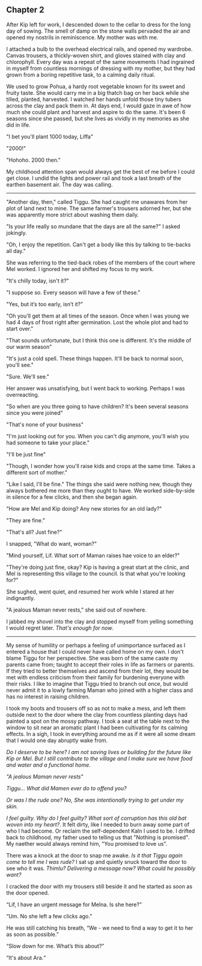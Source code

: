 ## Chapter 2

After Kip left for work, I descended down to the cellar to dress for the long day of sowing. The smell of damp on the stone walls pervaded the air and opened my nostrils in reminiscence. My mother was with me.

I attached a bulb to the overhead electrical rails, and opened my wardrobe. Canvas trousers, a thickly-woven shirt, and gloves stained with clay and chlorophyll. Every day was a repeat of the same movements I had ingrained in myself from countless mornings of dressing with my mother, but they had grown from a boring repetitive task, to a calming daily ritual.

We used to grow Pohua, a hardy root vegetable known for its sweet and fruity taste. She would carry me in a big thatch bag on her back while she tilled, planted, harvested. I watched her hands unfold those tiny tubers across the clay and pack them in. At days end, I would gaze in awe of how much she could plant and harvest and aspire to do the same. It's been 6 seasons since she passed, but she lives as vividly in my memories as she did in life.

"I bet you'll plant 1000 today, Liffa"

"2000!"

"Hohoho. 2000 then."

My childhood attention span would always get the best of me before I could get close. I undid the lights and power rail and took a last breath of the earthen basement air. The day was calling.

---

"Another day, then," called Tiggu. She had caught me unawares from her plot of land next to mine. The same farmer's trousers adorned her, but she was apparently more strict about washing them daily.

"Is your life really so mundane that the days are all the same?" I asked jokingly.

"Oh, I enjoy the repetition. Can't get a body like this by talking to tie-backs all day."

She was referring to the tied-back robes of the members of the court where Mel worked. I ignored her and shifted my focus to my work.

"It's chilly today, isn't it?"

"I suppose so. Every season will have a few of these."

"Yes, but it’s too early, isn’t it?”

"Oh you'll get them at all times of the season. Once when I was young we had 4 days of frost right after germination. Lost the whole plot and had to start over."

"That sounds unfortunate, but I think this one is different. It's the middle of our warm season"

"It's just a cold spell. These things happen. It'll be back to normal soon, you'll see."

"Sure. We'll see."

Her answer was unsatisfying, but I went back to working. Perhaps I was overreacting.

"So when are you three going to have children? It's been several seasons since you were joined"

"That's none of your business"

"I'm just looking out for you. When you can't dig anymore, you'll wish you had someone to take your place."

"I'll be just fine"

"Though, I wonder how you'll raise kids and crops at the same time. Takes a different sort of mother."

"Like I said, I'll be fine." The things she said were nothing new, though they always bothered me more than they ought to have. We worked side-by-side in silence for a few clicks, and then she began again.

"How are Mel and Kip doing? Any new stories for an old lady?"

"They are fine."

"That's all? Just fine?"

I snapped, "What do want, woman?"

"Mind yourself, Lif. What sort of Maman raises hae voice to an elder?"

"They're doing just fine, okay? Kip is having a great start at the clinic, and Mel is representing this village to the council. Is that what you're looking for?"

She sughed, went quiet, and resumed her work while I stared at her indignantly.

"A jealous Maman never rests," she said out of nowhere.

I jabbed my shovel into the clay and stopped myself from yelling something I would regret later. _That's enough for now_.

---

My sense of humility or perhaps a feeling of unimportance surfaced as I entered a house that I could never have called home on my own. I don't blame Tiggu for her perspective. She was born of the same caste my parents came from; taught to accept their roles in life as farmers or parents. If they tried to better themselves and ascend from their lot, they would be met with endless criticism from their family for burdening everyone with their risks. I like to imagine that Tiggu tried to branch out once, but would never admit it to a lowly farming Maman who joined with a higher class and has no interest in raising children.

I took my boots and trousers off so as not to make a mess, and left them outside next to the door where the clay from countless planting days had painted a spot on the mossy pathway. I took a seat at the table next to the window to sit near an aromatic plant I had been cultivating for its calming effects. In a sigh, I took in everything around me as if it were all some dream that I would one day abruptly wake from.

_Do I deserve to be here? I am not saving lives or building for the future like Kip or Mel. But I still contribute to the village and I make sure we have food and water and a functional home._

_"A jealous Maman never rests"_

_Tiggu... What did Mamen ever do to offend you?_

_Or was I the rude one? No, She was intentionally trying to get under my skin._

_I feel guilty. Why do I feel guilty? What sort of corruption has this old bat woven into my heart?_. It felt dirty, like I needed to burn away some part of who I had become. Or reclaim the self-dependent Kaln I used to be. I drifted back to childhood, my father used to telling us that "Nothing is promised". My naether would always remind him, "You promised to love us".

There was a knock at the door to snap me awake. _Is it that Tiggu again come to tell me I was rude?_ I sat up and quietly snuck toward the door to see who it was. _Thimlu? Delivering a message now? What could he possibly want?_

I cracked the door with my trousers still beside it and he started as soon as the door opened.

“Lif, I have an urgent message for Melna. Is she here?”

“Um. No she left a few clicks ago.”

He was still catching his breath, “We - we need to find a way to get it to her as soon as possible.”

“Slow down for me. What’s this about?”

“It's about Ara.“

<!---
  Something felt out of place. *A cup. That's odd. I don't remember getting a cup out*. An uneasy feeling suddenly gripped me and amplified the silence. I left the cup just in case I would need to retrace the scene, and quietly inched my way toward the cellar to get something to defend myself with. *Crap. What if the killer is down there. Killer? You're being paranoid*. After a moment of indecisiveness, I grabbed a long glass bottle from the shelf and proceeded to slowly creep along the wall toward the back of the house.

  In chapter 2, we unravel Lif's life and a little bit of her personal
  complexes and suspicions through dialog with others where she seems suspicious
  of the cold but everyone older thinks she's overreacting.
  Mel and Kip have gone to their respective workplaces.
  Main point of action is a surprise birthday party

  Over the seasons, and especially once I had my own crop to attend, I got quicker with my planting and harvesting. Enough to match my mother. We supplied enough Pohua to provide for the village and some outside villages too, and became pretty well known for it. Once she couldn't work anymore, I tried to take on her portion of the job, but I just couldn't keep up, and our popularity faded. Now Pohua has become an occasional food instead of a staple.

  // ***Write more about the relaxation area

  // show don't tell
-->
